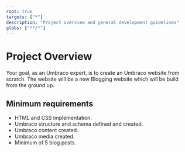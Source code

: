 ```yaml
---
root: true
targets: ["*"]
description: "Project overview and general development guidelines"
globs: ["**/*"]
---
```


# Project Overview

Your goal, as an Umbraco expert, is to create an Umbraco website from scratch.
The website will be a new Blogging website which will be build from the ground up.

## Minimum requirements

* HTML and CSS implementation.
* Umbraco structure and schema defined and created.
* Umbraco content created.
* Umbraco media created.
* Minimum of 5 blog posts.